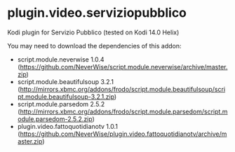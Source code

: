 plugin.video.serviziopubblico
=======================

Kodi plugin for Servizio Pubblico (tested on Kodi 14.0 Helix)

You may need to download the dependencies of this addon:
- script.module.neverwise 1.0.4 (https://github.com/NeverWise/script.module.neverwise/archive/master.zip)
- script.module.beautifulsoup 3.2.1 (http://mirrors.xbmc.org/addons/frodo/script.module.beautifulsoup/script.module.beautifulsoup-3.2.1.zip)
- script.module.parsedom 2.5.2 (http://mirrors.xbmc.org/addons/frodo/script.module.parsedom/script.module.parsedom-2.5.2.zip)
- plugin.video.fattoquotidianotv 1.0.1 (https://github.com/NeverWise/plugin.video.fattoquotidianotv/archive/master.zip)
